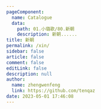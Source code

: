 ```yaml
---
pageComponent: 
  name: Catalogue
  data: 
    path: 01.小璐歌/80.新朝
    description: 新朝......
title: 新朝
permalink: /xin/
sidebar: false
article: false
comment: false
editLink: false
description: null
author: 
  name: zhengwenfeng
  link: https://github.com/tenqaz
date: 2023-05-01 17:46:08
---
```

